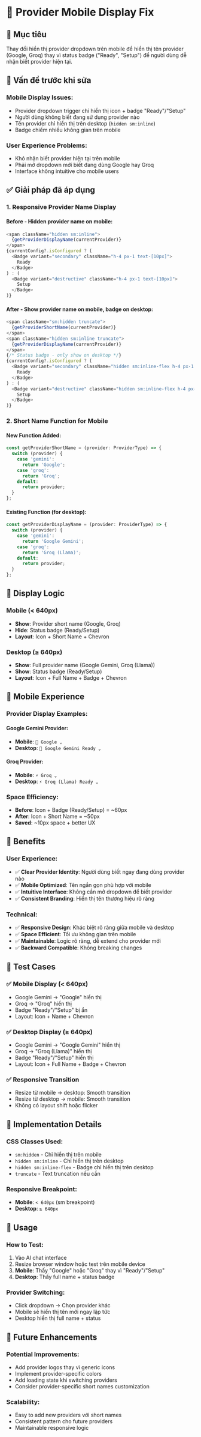# 📱 Provider Mobile Display Fix

## 🎯 Mục tiêu

Thay đổi hiển thị provider dropdown trên mobile để hiển thị tên provider (Google, Groq) thay vì status badge ("Ready", "Setup") để người dùng dễ nhận biết provider hiện tại.

## 🐛 Vấn đề trước khi sửa

### **Mobile Display Issues:**
- Provider dropdown trigger chỉ hiển thị icon + badge "Ready"/"Setup"
- Người dùng không biết đang sử dụng provider nào
- Tên provider chỉ hiển thị trên desktop (`hidden sm:inline`)
- Badge chiếm nhiều không gian trên mobile

### **User Experience Problems:**
- Khó nhận biết provider hiện tại trên mobile
- Phải mở dropdown mới biết đang dùng Google hay Groq
- Interface không intuitive cho mobile users

## ✅ Giải pháp đã áp dụng

### **1. Responsive Provider Name Display**

#### **Before - Hidden provider name on mobile:**
```typescript
<span className="hidden sm:inline">
  {getProviderDisplayName(currentProvider)}
</span>
{currentConfig?.isConfigured ? (
  <Badge variant="secondary" className="h-4 px-1 text-[10px]">
    Ready
  </Badge>
) : (
  <Badge variant="destructive" className="h-4 px-1 text-[10px]">
    Setup
  </Badge>
)}
```

#### **After - Show provider name on mobile, badge on desktop:**
```typescript
<span className="sm:hidden truncate">
  {getProviderShortName(currentProvider)}
</span>
<span className="hidden sm:inline truncate">
  {getProviderDisplayName(currentProvider)}
</span>
{/* Status badge - only show on desktop */}
{currentConfig?.isConfigured ? (
  <Badge variant="secondary" className="hidden sm:inline-flex h-4 px-1 text-[10px]">
    Ready
  </Badge>
) : (
  <Badge variant="destructive" className="hidden sm:inline-flex h-4 px-1 text-[10px]">
    Setup
  </Badge>
)}
```

### **2. Short Name Function for Mobile**

#### **New Function Added:**
```typescript
const getProviderShortName = (provider: ProviderType) => {
  switch (provider) {
    case 'gemini':
      return 'Google';
    case 'groq':
      return 'Groq';
    default:
      return provider;
  }
};
```

#### **Existing Function (for desktop):**
```typescript
const getProviderDisplayName = (provider: ProviderType) => {
  switch (provider) {
    case 'gemini':
      return 'Google Gemini';
    case 'groq':
      return 'Groq (Llama)';
    default:
      return provider;
  }
};
```

## 🎨 Display Logic

### **Mobile (< 640px)**
- **Show**: Provider short name (Google, Groq)
- **Hide**: Status badge (Ready/Setup)
- **Layout**: Icon + Short Name + Chevron

### **Desktop (≥ 640px)**
- **Show**: Full provider name (Google Gemini, Groq (Llama))
- **Show**: Status badge (Ready/Setup)
- **Layout**: Icon + Full Name + Badge + Chevron

## 📱 Mobile Experience

### **Provider Display Examples:**

#### **Google Gemini Provider:**
- **Mobile**: `🤖 Google ⌄`
- **Desktop**: `🤖 Google Gemini Ready ⌄`

#### **Groq Provider:**
- **Mobile**: `⚡ Groq ⌄`
- **Desktop**: `⚡ Groq (Llama) Ready ⌄`

### **Space Efficiency:**
- **Before**: Icon + Badge (Ready/Setup) = ~60px
- **After**: Icon + Short Name = ~50px
- **Saved**: ~10px space + better UX

## 🎯 Benefits

### **User Experience:**
- ✅ **Clear Provider Identity**: Người dùng biết ngay đang dùng provider nào
- ✅ **Mobile Optimized**: Tên ngắn gọn phù hợp với mobile
- ✅ **Intuitive Interface**: Không cần mở dropdown để biết provider
- ✅ **Consistent Branding**: Hiển thị tên thương hiệu rõ ràng

### **Technical:**
- ✅ **Responsive Design**: Khác biệt rõ ràng giữa mobile và desktop
- ✅ **Space Efficient**: Tối ưu không gian trên mobile
- ✅ **Maintainable**: Logic rõ ràng, dễ extend cho provider mới
- ✅ **Backward Compatible**: Không breaking changes

## 🧪 Test Cases

### **✅ Mobile Display (< 640px)**
- Google Gemini → "Google" hiển thị
- Groq → "Groq" hiển thị
- Badge "Ready"/"Setup" bị ẩn
- Layout: Icon + Name + Chevron

### **✅ Desktop Display (≥ 640px)**
- Google Gemini → "Google Gemini" hiển thị
- Groq → "Groq (Llama)" hiển thị
- Badge "Ready"/"Setup" hiển thị
- Layout: Icon + Full Name + Badge + Chevron

### **✅ Responsive Transition**
- Resize từ mobile → desktop: Smooth transition
- Resize từ desktop → mobile: Smooth transition
- Không có layout shift hoặc flicker

## 🔄 Implementation Details

### **CSS Classes Used:**
- `sm:hidden` - Chỉ hiển thị trên mobile
- `hidden sm:inline` - Chỉ hiển thị trên desktop
- `hidden sm:inline-flex` - Badge chỉ hiển thị trên desktop
- `truncate` - Text truncation nếu cần

### **Responsive Breakpoint:**
- **Mobile**: `< 640px` (sm breakpoint)
- **Desktop**: `≥ 640px`

## 🚀 Usage

### **How to Test:**
1. Vào AI chat interface
2. Resize browser window hoặc test trên mobile device
3. **Mobile**: Thấy "Google" hoặc "Groq" thay vì "Ready"/"Setup"
4. **Desktop**: Thấy full name + status badge

### **Provider Switching:**
- Click dropdown → Chọn provider khác
- Mobile sẽ hiển thị tên mới ngay lập tức
- Desktop hiển thị full name + status

## 🔮 Future Enhancements

### **Potential Improvements:**
- Add provider logos thay vì generic icons
- Implement provider-specific colors
- Add loading state khi switching providers
- Consider provider-specific short names customization

### **Scalability:**
- Easy to add new providers với short names
- Consistent pattern cho future providers
- Maintainable responsive logic

